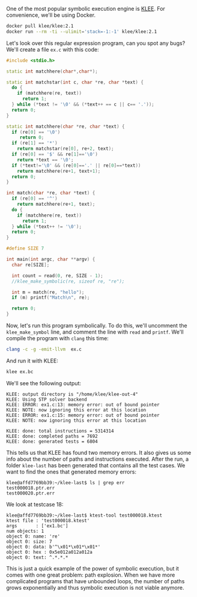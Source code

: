One of the most popular symbolic execution engine is [KLEE](https://klee.github.io/).
For convenience, we'll be using Docker.

```Bash
docker pull klee/klee:2.1
docker run --rm -ti --ulimit='stack=-1:-1' klee/klee:2.1
```

Let's look over this regular expression program, can you spot any bugs?
We'll create a file `ex.c` with this code:

```C++
#include <stdio.h>

static int matchhere(char*,char*);

static int matchstar(int c, char *re, char *text) {
  do {
    if (matchhere(re, text))
      return 1;
  } while (*text != '\0' && (*text++ == c || c== '.'));
  return 0;
}

static int matchhere(char *re, char *text) {
  if (re[0] == '\0')
     return 0;
  if (re[1] == '*')
    return matchstar(re[0], re+2, text);
  if (re[0] == '$' && re[1]=='\0')
    return *text == '\0';
  if (*text!='\0' && (re[0]=='.' || re[0]==*text))
    return matchhere(re+1, text+1);
  return 0;
}

int match(char *re, char *text) {
  if (re[0] == '^')
    return matchhere(re+1, text);
  do {
    if (matchhere(re, text))
      return 1;
  } while (*text++ != '\0');
  return 0;
}

#define SIZE 7

int main(int argc, char **argv) {
  char re[SIZE];

  int count = read(0, re, SIZE - 1);
  //klee_make_symbolic(re, sizeof re, "re");

  int m = match(re, "hello");
  if (m) printf("Match\n", re);

  return 0;
}
```

Now, let's run this program symbolically.
To do this, we'll uncomment the `klee_make_symbol` line, and comment the line with `read` and `printf`.
We'll compile the program with `clang` this time:

```Bash
clang -c -g -emit-llvm  ex.c
```

And run it with KLEE:

```Bash
klee ex.bc
```

We'll see the following output:

```
KLEE: output directory is "/home/klee/klee-out-4"
KLEE: Using STP solver backend
KLEE: ERROR: ex1.c:13: memory error: out of bound pointer
KLEE: NOTE: now ignoring this error at this location
KLEE: ERROR: ex1.c:15: memory error: out of bound pointer
KLEE: NOTE: now ignoring this error at this location

KLEE: done: total instructions = 5314314
KLEE: done: completed paths = 7692
KLEE: done: generated tests = 6804
```

This tells us that KLEE has found two memory errors.
It also gives us some info about the number of paths and instructions executed.
After the run, a folder `klee-last` has been generated that contains all the test cases.
We want to find the ones that generated memory errors:

```
klee@affd7769bb39:~/klee-last$ ls | grep err
test000018.ptr.err
test000020.ptr.err
```

We look at testcase 18:

```
klee@affd7769bb39:~/klee-last$ ktest-tool test000018.ktest
ktest file : 'test000018.ktest'
args       : ['ex1.bc']
num objects: 1
object 0: name: 're'
object 0: size: 7
object 0: data: b'^\x01*\x01*\x01*'
object 0: hex : 0x5e012a012a012a
object 0: text: ^.*.*.*
```

This is just a quick example of the power of symbolic execution, but it comes with one great problem: path explosion.
When we have more complicated programs that have unbounded loops, the number of paths grows exponentially and thus symbolic execution is not viable anymore.

